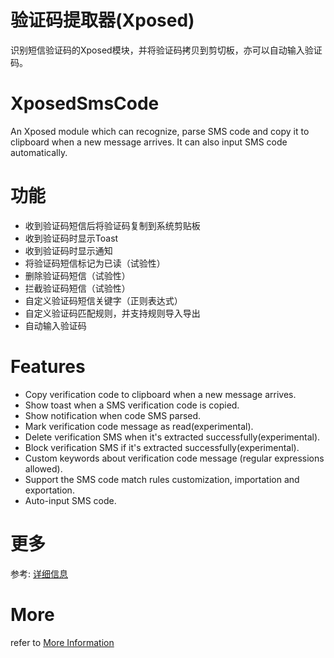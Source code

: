 # 验证码提取器(Xposed)
识别短信验证码的Xposed模块，并将验证码拷贝到剪切板，亦可以自动输入验证码。

# XposedSmsCode
An Xposed module which can recognize, parse SMS code and copy it to clipboard when a new message arrives. It can also input SMS code automatically.

# 功能
- 收到验证码短信后将验证码复制到系统剪贴板
- 收到验证码时显示Toast
- 收到验证码时显示通知
- 将验证码短信标记为已读（试验性）
- 删除验证码短信（试验性）
- 拦截验证码短信（试验性）
- 自定义验证码短信关键字（正则表达式）
- 自定义验证码匹配规则，并支持规则导入导出
- 自动输入验证码

# Features
- Copy verification code to clipboard when a new message arrives.
- Show toast when a SMS verification code is copied.
- Show notification when code SMS parsed.
- Mark verification code message as read(experimental).
- Delete verification SMS when it's extracted successfully(experimental).
- Block verification SMS if it's extracted successfully(experimental).
- Custom keywords about verification code message (regular expressions allowed).
- Support the SMS code match rules customization, importation and exportation.
- Auto-input SMS code.

# 更多
参考: [详细信息](https://github.com/tianma8023/XposedSmsCode/blob/master/README-CN.md)

# More
refer to [More Information](https://github.com/tianma8023/XposedSmsCode/blob/master/README.md)